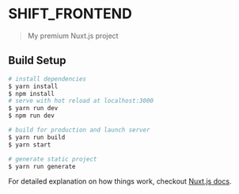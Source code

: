 # SHIFT_FRONTEND

> My premium Nuxt.js project

## Build Setup

```bash
# install dependencies
$ yarn install
$ npm install
# serve with hot reload at localhost:3000
$ yarn run dev
$ npm run dev

# build for production and launch server
$ yarn run build
$ yarn start

# generate static project
$ yarn run generate
```

For detailed explanation on how things work, checkout [Nuxt.js docs](https://nuxtjs.org).
